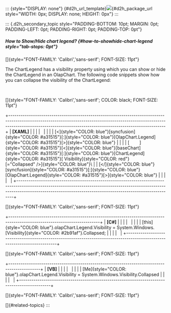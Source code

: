 ::: {style="DISPLAY: none"}
[](ms-xhelp:///?Id=d2h_url_template){#d2h_url_template}![](!package_url!){#d2h_package_url style="WIDTH: 0px; DISPLAY: none; HEIGHT: 0px"}
:::

::: {.d2h_secondary_topic style="PADDING-BOTTOM: 10pt; MARGIN: 0pt; PADDING-LEFT: 0pt; PADDING-RIGHT: 0pt; PADDING-TOP: 0pt"}
##### How to Show/Hide chart legend? {#how-to-showhide-chart-legend style="tab-stops: 0pt"}

[]{style="FONT-FAMILY: 'Calibri','sans-serif'; FONT-SIZE: 11pt"} 

The ChartLegend has a visibility property using which you can show or hide the ChartLegend in an OlapChart. The following code snippets show how you can collapse the visibility of the ChartLegend:

 

[]{style="FONT-FAMILY: 'Calibri','sans-serif'; COLOR: black; FONT-SIZE: 11pt"} 

+----------------------------------------------------------------------------------------------------------------------------------------------------------------------------------------------------------------------------------------+
| **\[XAML\]**                                                                                                                                                                                                                           |
|                                                                                                                                                                                                                                        |
|                                                                                                                                                                                                                                        |
|                                                                                                                                                                                                                                        |
| [\<]{style="COLOR: blue"}[syncfusion]{style="COLOR: #a31515"}[:]{style="COLOR: blue"}[OlapChart.Legend]{style="COLOR: #a31515"}[\>]{style="COLOR: blue"}                                                                               |
|                                                                                                                                                                                                                                        |
| [        ]{style="COLOR: #a31515"}[\<]{style="COLOR: blue"}[baseChart]{style="COLOR: #a31515"}[:]{style="COLOR: blue"}[ChartLegend]{style="COLOR: #a31515"}[ Visibility]{style="COLOR: red"}[=\"Collapsed\" /\>]{style="COLOR: blue"}\ |
| [\</]{style="COLOR: blue"}[syncfusion]{style="COLOR: #a31515"}[:]{style="COLOR: blue"}[OlapChart.Legend]{style="COLOR: #a31515"}[\>]{style="COLOR: blue"}                                                                              |
|                                                                                                                                                                                                                                        |
|                                                                                                                                                                                                                                        |
+----------------------------------------------------------------------------------------------------------------------------------------------------------------------------------------------------------------------------------------+

[]{style="FONT-FAMILY: 'Calibri','sans-serif'; FONT-SIZE: 11pt"} 

+--------------------------------------------------------------------------------------------------------------------------+
| **\[C#\]**                                                                                                               |
|                                                                                                                          |
|                                                                                                                          |
|                                                                                                                          |
| [this]{style="COLOR: blue"}.olapChart.Legend.Visibility = System.Windows.[Visibility]{style="COLOR: #2b91af"}.Collapsed; |
|                                                                                                                          |
|                                                                                                                          |
+--------------------------------------------------------------------------------------------------------------------------+

[]{style="FONT-FAMILY: 'Calibri','sans-serif'; FONT-SIZE: 11pt"} 

+---------------------------------------------------------------------------------------------+
| **\[VB\]**                                                                                  |
|                                                                                             |
|                                                                                             |
|                                                                                             |
| [Me]{style="COLOR: blue"}.olapChart.Legend.Visibility = System.Windows.Visibility.Collapsed |
|                                                                                             |
|                                                                                             |
+---------------------------------------------------------------------------------------------+

[]{style="FONT-FAMILY: 'Calibri','sans-serif'; FONT-SIZE: 11pt"} 

[]{#related-topics}
:::
